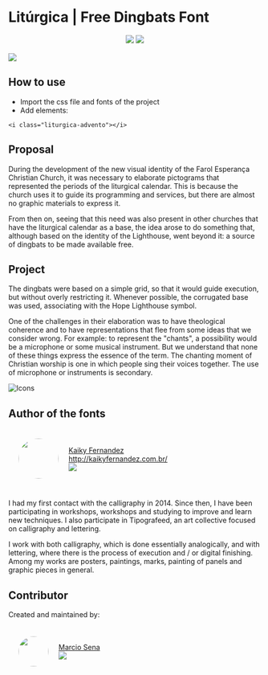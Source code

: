 # Litúrgica | Free Dingbats Font

<div style="text-align: center;">
<img src="https://img.shields.io/badge/License-OFL-GREEN.svg" />
<img src="https://img.shields.io/github/languages/code-size/ofallante/liturgica-font.svg" />
</div>
<br/>
<img src="https://mir-s3-cdn-cf.behance.net/project_modules/fs/20f95577013721.5c84081489070.png"/>

## How to use

- Import the css file and fonts of the project
- Add elements:

```
<i class="liturgica-advento"></i>
```

## Proposal

During the development of the new visual identity of the Farol Esperança Christian Church, it was necessary to elaborate pictograms that represented the periods of the liturgical calendar. This is because the church uses it to guide its programming and services, but there are almost no graphic materials to express it.

From then on, seeing that this need was also present in other churches that have the liturgical calendar as a base, the idea arose to do something that, although based on the identity of the Lighthouse, went beyond it: a source of dingbats to be made available free.

## Project

The dingbats were based on a simple grid, so that it would guide execution, but without overly restricting it. Whenever possible, the corrugated base was used, associating with the Hope Lighthouse symbol.

One of the challenges in their elaboration was to have theological coherence and to have representations that flee from some ideas that we consider wrong. For example: to represent the "chants", a possibility would be a microphone or some musical instrument. But we understand that none of these things express the essence of the term. The chanting moment of Christian worship is one in which people sing their voices together. The use of microphone or instruments is secondary.

![Icons](https://mir-cdn.behance.net/v1/rendition/project_modules/fs/98abdb77013721.5c89bbe0d1289.png)

## Author of the fonts

<div style="display: flex; align-items: center;
margin-bottom: 20px;
padding: 20px; border-radius: 4px;">
<img src="https://pbs.twimg.com/profile_images/1080101396790329344/8c2MW9cu_400x400.jpg" data-canonical-src="https://pbs.twimg.com/profile_images/1080101396790329344/8c2MW9cu_400x400.jpg" height="80" style="border-radius: 50%; margin-right: 20px;"/>

[Kaiky Fernandez](https://twitter.com/soyelfernandez)<br/>http://kaikyfernandez.com.br/
<br/>
<img src="https://img.shields.io/twitter/follow/soyelfernandez.svg?label=Twitter" />

</div>

I had my first contact with the calligraphy in 2014. Since then, I have been participating in workshops, workshops and studying to improve and learn new techniques. I also participate in Tipografeed, an art collective focused on calligraphy and lettering.

I work with both calligraphy, which is done essentially analogically, and with lettering, where there is the process of execution and / or digital finishing. Among my works are posters, paintings, marks, painting of panels and graphic pieces in general.

## Contributor

Created and maintained by:

<div style="display: flex; align-items: center;
margin-bottom: 20px;
padding: 20px; border-radius: 4px;">
<img src="https://avatars0.githubusercontent.com/u/3450717?s=460&v=4" height="60" style="border-radius: 50%; margin-right: 20px;"/>

[Marcio Sena](https://twitter.com/ofallante)<br/>
<img src="https://img.shields.io/twitter/follow/ofallante.svg?label=Twitter" />

</div>
